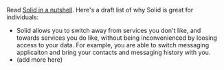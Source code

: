 Read [Solid in a nutshell](https://github.com/solid/Explaining-the-Vision-Panel/blob/master/Nutshell/Solid-in-a-nutshell.md). Here's a draft list of why Solid is great for individuals: 

* Solid allows you to switch away from services you don't like, and towards services you do like, without being inconvenienced by loosing access to your data. For example, you are able to switch messaging applicaiton and bring your contacts and messaging history with you. 
* (add more here) 
